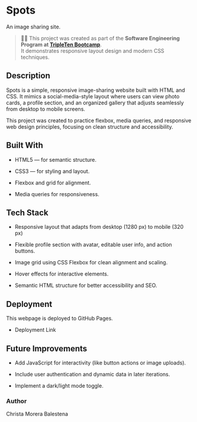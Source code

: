 # Spots

An image sharing site.

> 🧑‍💻 This project was created as part of the **Software Engineering Program at [TripleTen Bootcamp](https://tripleten.com/)**.  
> It demonstrates responsive layout design and modern CSS techniques.

## Description

Spots is a simple, responsive image-sharing website built with HTML and CSS.
It mimics a social-media-style layout where users can view photo cards, a profile section, and an organized gallery that adjusts seamlessly from desktop to mobile screens.

This project was created to practice flexbox, media queries, and responsive web design principles, focusing on clean structure and accessibility.

## Built With

- HTML5 — for semantic structure.

- CSS3 — for styling and layout.

- Flexbox and grid for alignment.

- Media queries for responsiveness.

## Tech Stack

- Responsive layout that adapts from desktop (1280 px) to mobile (320 px)

- Flexible profile section with avatar, editable user info, and action buttons.

- Image grid using CSS Flexbox for clean alignment and scaling.

- Hover effects for interactive elements.

- Semantic HTML structure for better accessibility and SEO.

## Deployment

This webpage is deployed to GitHub Pages.

- Deployment Link

## Future Improvements

- Add JavaScript for interactivity (like button actions or image uploads).

- Include user authentication and dynamic data in later iterations.

- Implement a dark/light mode toggle.

### Author

Christa Morera Balestena
